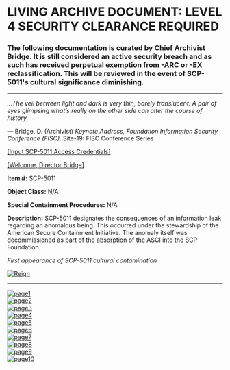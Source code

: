 LIVING ARCHIVE DOCUMENT: LEVEL 4 SECURITY CLEARANCE REQUIRED
============================================================

### The following documentation is curated by Chief Archivist Bridge. It is still considered an active security breach and as such has received perpetual exemption from -ARC or -EX reclassification. This will be reviewed in the event of SCP-5011's cultural significance diminishing.

* * *

_…The veil between light and dark is very thin, barely translucent. A pair of eyes glimpsing what’s really on the other side can alter the course of history._

— Bridge, D. (Archivist) _Keynote Address, Foundation Information Security Conference (FISC)._ Site-19: FISC Conference Series

[\[Input SCP-5011 Access Credentials\]](javascript:;)

[\[Welcome, Director Bridge\]](javascript:;)

**Item #:** SCP-5011

**Object Class:** N/A

**Special Containment Procedures:** N/A

**Description:** SCP-5011 designates the consequences of an information leak regarding an anomalous being. This occurred under the stewardship of the American Secure Containment Initiative. The anomaly itself was decommissioned as part of the absorption of the ASCI into the SCP Foundation.

_First appearance of SCP-5011 cultural contamination_

[![Reign](http://scp-wiki.wdfiles.com/local--resized-images/scp-5011/Reign/medium.jpg)](http://scp-wiki.wdfiles.com/local--files/scp-5011/Reign)

* * *

[![page1](http://scp-wiki.wdfiles.com/local--files/scp-5011/page1)](http://scp-wiki.wdfiles.com/local--files/scp-5011/page1)  
[![page2](http://scp-wiki.wdfiles.com/local--files/scp-5011/page2)](http://scp-wiki.wdfiles.com/local--files/scp-5011/page2)  
[![page3](http://scp-wiki.wdfiles.com/local--files/scp-5011/page3)](http://scp-wiki.wdfiles.com/local--files/scp-5011/page3)  
[![page4](http://scp-wiki.wdfiles.com/local--files/scp-5011/page4)](http://scp-wiki.wdfiles.com/local--files/scp-5011/page4)  
[![page5](http://scp-wiki.wdfiles.com/local--files/scp-5011/page5)](http://scp-wiki.wdfiles.com/local--files/scp-5011/page5)  
[![page6](http://scp-wiki.wdfiles.com/local--files/scp-5011/page6)](http://scp-wiki.wdfiles.com/local--files/scp-5011/page6)  
[![page7](http://scp-wiki.wdfiles.com/local--files/scp-5011/page7)](http://scp-wiki.wdfiles.com/local--files/scp-5011/page7)  
[![page8](http://scp-wiki.wdfiles.com/local--files/scp-5011/page8)](http://scp-wiki.wdfiles.com/local--files/scp-5011/page8)  
[![page9](http://scp-wiki.wdfiles.com/local--files/scp-5011/page9)](http://scp-wiki.wdfiles.com/local--files/scp-5011/page9)  
[![page10](http://scp-wiki.wdfiles.com/local--files/scp-5011/page10)](http://scp-wiki.wdfiles.com/local--files/scp-5011/page10)